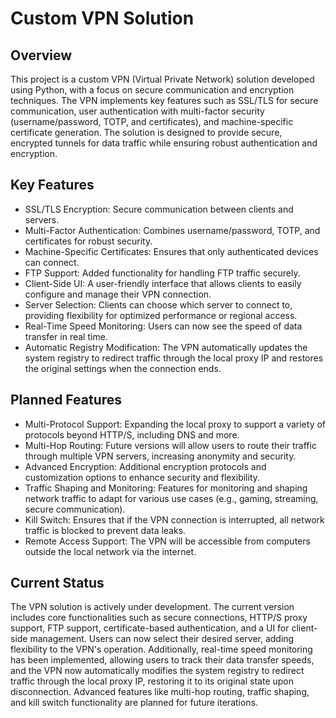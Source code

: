 # Custom VPN Solution
## Overview
This project is a custom VPN (Virtual Private Network) solution developed using Python, with a focus on secure communication and encryption techniques. The VPN implements key features such as SSL/TLS for secure communication, user authentication with multi-factor security (username/password, TOTP, and certificates), and machine-specific certificate generation. The solution is designed to provide secure, encrypted tunnels for data traffic while ensuring robust authentication and encryption.
## Key Features
* SSL/TLS Encryption: Secure communication between clients and servers.
* Multi-Factor Authentication: Combines username/password, TOTP, and certificates for robust security.
* Machine-Specific Certificates: Ensures that only authenticated devices can connect.
* FTP Support: Added functionality for handling FTP traffic securely.
* Client-Side UI: A user-friendly interface that allows clients to easily configure and manage their VPN connection.
* Server Selection: Clients can choose which server to connect to, providing flexibility for optimized performance or regional access.
* Real-Time Speed Monitoring: Users can now see the speed of data transfer in real time.
* Automatic Registry Modification: The VPN automatically updates the system registry to redirect traffic through the local proxy IP and restores the original settings when the connection ends.
## Planned Features
* Multi-Protocol Support: Expanding the local proxy to support a variety of protocols beyond HTTP/S, including DNS and more.
* Multi-Hop Routing: Future versions will allow users to route their traffic through multiple VPN servers, increasing anonymity and security.
* Advanced Encryption: Additional encryption protocols and customization options to enhance security and flexibility.
* Traffic Shaping and Monitoring: Features for monitoring and shaping network traffic to adapt for various use cases (e.g., gaming, streaming, secure communication).
* Kill Switch: Ensures that if the VPN connection is interrupted, all network traffic is blocked to prevent data leaks.
* Remote Access Support: The VPN will be accessible from computers outside the local network via the internet.
## Current Status
The VPN solution is actively under development. The current version includes core functionalities such as secure connections, HTTP/S proxy support, FTP support, certificate-based authentication, and a UI for client-side management. Users can now select their desired server, adding flexibility to the VPN's operation. Additionally, real-time speed monitoring has been implemented, allowing users to track their data transfer speeds, and the VPN now automatically modifies the system registry to redirect traffic through the local proxy IP, restoring it to its original state upon disconnection. Advanced features like multi-hop routing, traffic shaping, and kill switch functionality are planned for future iterations.

